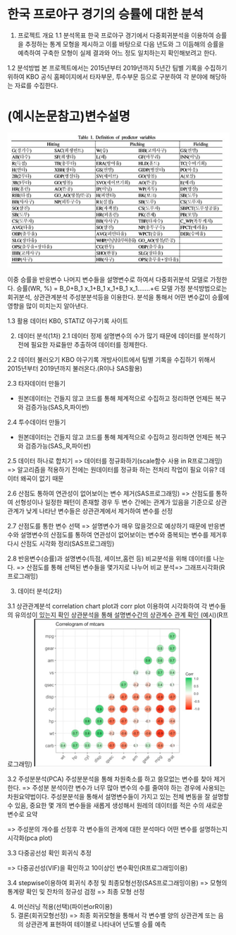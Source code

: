 # 한국 프로야구 경기의 승률에 대한 분석 


1. 프로젝트 개요
1.1 분석목표
한국 프로야구 경기에서 다중회귀분석을 이용하여 승률을 추정하는 통계 모형을 제시하고 이를 바탕으로 다음 년도와 그 이듬해의 승률을 예측하여 구축한 모형이 실제 결과와 어느 정도 일치하는지 확인해보려고 한다.

1.2 분석방법
본 프로젝트에서는 2015년부터 2019년까지 5년간 팀별 기록을 수집하기 위하여 KBO 공식 홈페이지에서 타자부문, 투수부문 등으로 구분하여 각 분야에 해당하는 자료를 수집한다.
# (예시논문참고)변수설명
![변수설명](var.jpg)
 
이중 승률을 반응변수 나머지 변수들을 설명변수로 하여서 다중회귀분석 모델로 가정한다.
승률(WR, %) = B_0+B_1 x_1+B_1 x_1+B_1 x_1.......+∈ 모델 가정
분석방법으로는 회귀분석, 상관관계분석 주성분분석등을 이용한다. 분석을 통해서 어떤 변수값이 승률에 영향을 많이 미치는지 알아낸다.

1.3 활용 데이터
KB0, STATIZ 야구기록 사이트







2. 데이터 분석(1차)
2.1 데이터 정제
설명변수의 수가 많기 때문에 데이터를 분석하기 전에 필요한 자료들만 추출하여 데이터를 정제한다.

2.2 데이터 불러오기
KBO 야구기록 개방사이트에서  팀별 기록을 수집하기 위해서 2015년부터 2019년까지
불러온다.(R이나 SAS활용)

2.3 타자데이터 만들기
-  원본데이터는 건들지 않고 코드를 통해 체계적으로 수집하고 정리하면 언제든 복구와 검증가능(SAS,R,파이썬)

2.4 투수데이터 만들기
-  원본데이터는 건들지 않고 코드를 통해 체계적으로 수집하고 정리하면 언제든 복구와 검증가능(SAS,,R,파이썬)

2.5 데이터 하나로 합치기
=> 데이터를 정규화하기(scale함수 사용 in R프로그래밍)
=> 알고리즘을 적용하기 전에는 원데이터를 정규화 하는 전처리 작업이 필요
이유? 데이터 왜곡이 없기 때문

2.6 산점도 통하여 연관성이 없어보이는 변수 제거(SAS프로그래밍)
=> 산점도를 통하여 선형성이나 일정한 패턴이 존재할 경우 두 변수 간에는 관계가 있음을 기준으로 상관관계가 낮게 나타난 변수들은 상관관계에서 제거하여 변수를 선정

2.7 산점도를 통한 변수 선택
=> 설명변수가 매우 많을것으로 예상하기 때문에 반응변수와 설명변수의 산점도를 통하여 연관성이 없어보이는 변수와 중복되는 변수를 제거후 다시 산점도 시각화 정리(SAS프로그래밍)

2.8 반응변수(승률)과 설명변수(득점, 세이브,홈런 등) 비교분석을 위해 데이터를 나눈다.
=> 산점도를 통해 선택된 변수들을 몇가지로 나누어 비교 분석=> 그래프시각화(R프로그래밍)






3. 데이터 분석(2차)

3.1 상관관계분석
 correlation chart plot과 corr plot 이용하여
시각화하여 각 변수들의 유의성이 있는지 확인
상관분석을 통해 설명변수간의 상관계수 관계 확인
(예시)(R프로그래밍)
![correlogram of mtcars](mtcars.bmp)



3.2 주성분분석(PCA)
주성분분석을 통해 차원축소를 하고 쓸모없는 변수를 찾아 제거한다.
=> 주성분 분석이란 변수가 너무 많아 변수의 수를 줄여야 하는 경우에 사용되는 차원요약법이다. 주성분분석을 통해서 설명변수들이 가지고 있는 전체 변동을 잘 설명할수 있음, 중요한 몇 개의 변수들을 새롭게 생성해서 원레의 데이터를 적은 수의 새로운 변수로 요약

=> 주성분의 개수를 선정후 각 변수들의 관계에 대한 분석마다
어떤 변수를 설명하는지 시각화(pca plot)

3.3 다중공선성 확인 회귀식 추정

=> 다중공선성(VIF)을 확인하고 10이상인 변수확인(R프로그래밍이용)

3.4 stepwise이용하여 회귀식 추정 및 최종모형선정(SAS프로그래밍이용)
=> 모형의 통계량 확인 및 잔차의 정규성 검정
=> 최종 모형 선정

4. 머신러닝 적용(선택)(파이썬orR이용)
5. 결론(회귀모형선정)
=> 최종 회귀모형을 통해서 각 변수별 양의 상관관계 또는 음의 상관관계 표현하여
테이블로 나타내어 년도별 승률 예측
